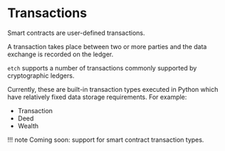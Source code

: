 <h1>Transactions</h1>

Smart contracts are user-defined transactions. 

A transaction takes place between two or more parties and the data exchange is recorded on the ledger.

`etch` supports a number of transactions commonly supported by cryptographic ledgers. 

Currently, these are built-in transaction types executed in Python which have relatively fixed data storage requirements. For example:

* Transaction
* Deed
* Wealth

!!! note 
	Coming soon: support for smart contract transaction types.

